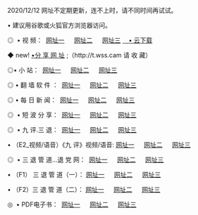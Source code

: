 <p>2020/12/12 网址不定期更新，连不上时，请不同时间再试试。
<p>• 建议用谷歌或火狐官方浏览器访问。
<p>◎  • 视 频： 
<a href="http://her.guitarhaven.com/" target="_blank">网址一</a> 　 
<a href="http://hrh.guitarhaven.com/" target="_blank">网址二</a> 　 
<a href="http://hrh.guitarhaven.com/b.html" target="_blank">网址三</a>
<a href="https://yadi.sk/d/d0sUeAOpal3njw" target="_blank">　• 云下载 </a></p>
<p>◆ new! <a href="http://hur.guitarhaven.com/a.html">•分 享 网 址</a> ;（http://t.wss.cam 请 收 藏） </p>

<p>◎•  小 站：  
<a href="http://her.guitarhaven.com/f.html" target="_blank">网址一</a> 　 
<a href="http://hrh.guitarhaven.com/h.html" target="_blank">网址二</a> 　 
<a href="http://hrh.guitarhaven.com/k/" target="_blank">网址三</a></p><p>

<p>◎  • 翻 墙 软 件 ：  
<a href="http://her.guitarhaven.com/ff/" target="_blank">网址一</a> 　 
<a href="http://hrh.guitarhaven.com/s/read/a1_nd.html" target="_blank">网址二</a> 　 
<a href="http://hrh.guitarhaven.com/ff/index.html" target="_blank">网址三</a></p>
<p>◎  • 每 日 新 闻：  
<a href="http://her.guitarhaven.com/day/" target="_blank">网址一</a> 　 
<a href="http://hrh.guitarhaven.com/day/" target="_blank">网址二</a> 　 
<a href="http://hrh.guitarhaven.com/day/index.html" target="_blank">网址三</a></p>
<p>◎   • 短 波 分 享：  
<a href="http://her.guitarhaven.com/h/" target="_blank">网址一</a> 　 
<a href="http://hrh.guitarhaven.com/h/" target="_blank">网址二</a> 　 
<a href="http://hrh.guitarhaven.com/h/index.html" target="_blank">网址三</a></p>
<p>◎   • 九 评.三 退：  
<a href="http://her.guitarhaven.com/t/" target="_blank">网址一</a> 　 
<a href="http://hrh.guitarhaven.com/v2/index.html" target="_blank">网址二</a> 　 
<a href="http://hrh.guitarhaven.com/tt/index.html" target="_blank">网址三</a> 　</p>
<p>  • （E2_视频/语音）《九 评》视频/语音: 
<a href="http://hrh.guitarhaven.com/7738.html" target="_blank">网址一</a> 　 
<a href="http://hrh.guitarhaven.com/7614.html" target="_blank">网址二</a> 　 
<a href="http://hrh.guitarhaven.com/7633.html" target="_blank">网址三</a></p>
<p>◎   • 三 退 管 道...退 党 网：  
<a href="http://her.guitarhaven.com/go/td1.html" target="_blank">网址一</a> 　 
<a href="http://hrh.guitarhaven.com/go/td2.html" target="_blank">网址二</a> 　 
<a href="http://hrh.guitarhaven.com/go/td3.html" target="_blank">网址三</a></p>
<p>  • （F1） 三 退 管 道（一）： 
<a href="http://her.guitarhaven.com/dd/" target="_blank">网址一</a> 　 
<a href="http://hrh.guitarhaven.com/s/read/a1_tdx.html" target="_blank">网址二</a> 　 
<a href="http://hrh.guitarhaven.com/dd/" target="_blank">网址三</a></p>
<p>  • （F2）三 退 管 道（二）： 
<a href="http://hrh.guitarhaven.com/d/" target="_blank">网址一</a> 　 
<a href="http://her.guitarhaven.com/d/index.html" target="_blank">网址二</a> 　 
<a href="http://hrh.guitarhaven.com/d/" target="_blank">网址三</a></p>
<p>◎   • PDF电子书：  
<a href="http://her.guitarhaven.com/p/" target="_blank">网址一</a> 　 
<a href="http://hrh.guitarhaven.com/p/index.html" target="_blank">网址二</a> 　 
<a href="http://hrh.guitarhaven.com/p/" target="_blank">网址三</a></p>
